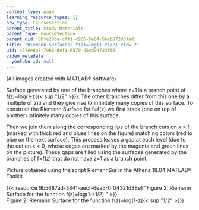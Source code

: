 ```yaml
---
content_type: page
learning_resource_types: []
ocw_type: CourseSection
parent_title: Study Materials
parent_type: CourseSection
parent_uid: 6bfe28ba-cff1-c966-5e04-5bab872d6fad
title: 'Riemann Surfaces: f(z)=log(1-z1/2) View 2'
uid: 457ee8a8-79b8-def1-6570-45cd94723f66
video_metadata:
  youtube_id: null
---
```


(All images created with MATLAB® software)

Surface generated by one of the branches where z=1 is a branch point of f(z)=log(1-z{{< sup "1/2" >}}). The other branches differ from this one by a multiple of 2πi and they give rise to infinitely many copies of this surface. To construct the Riemann Surface for f=f(z) we first stack (one on top of another) infinitely many copies of this surface.

Then we join them along the corresponding lips of the branch cuts on x > 1 (marked with thick red and blues lines on the figure) matching colors (red to blue on the next surface). This process leaves a gap at each level (due to the cut on x \< 0, whose edges are marked by the magenta and green lines on the picture). These gaps are filled using the surfaces generated by the branches of f=f(z) that do not have z=1 as a branch point.

Picture obtained using the script RiemannSur in the Athena 18.04 MATLAB® Toolkit.

{{< resource 9b5687ad-3841-aecf-6ea5-0f04321d38e1 "Figure 2: Riemann Surface for the function f(z)=log(1-z1/2) " >}}  
Figure 2: Riemann Surface for the function f(z)=log(1-z{{< sup "1/2" >}})